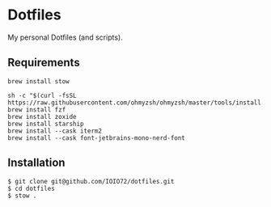 # Dotfiles

My personal Dotfiles (and scripts).

## Requirements

```
brew install stow
```

```
sh -c "$(curl -fsSL https://raw.githubusercontent.com/ohmyzsh/ohmyzsh/master/tools/install.sh)"
brew install fzf
brew install zoxide
brew install starship
brew install --cask iterm2
brew install --cask font-jetbrains-mono-nerd-font
```

## Installation

```
$ git clone git@github.com/IOIO72/dotfiles.git
$ cd dotfiles
$ stow .
```
